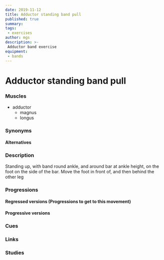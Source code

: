 ```yaml
---
date: 2019-11-12
title: Adductor standing band pull
published: true
summary:
tags:
 - exercises
author: mgs
description: >-
 Adductor band exercise
equipment:
 - bands
---
```

# Adductor standing band pull
### Muscles
  - adductor 
	  - magnus
	  - longus
### Synonyms
#### Alternatives
### Description
Standing up, with band round ankle, and around bar at ankle height, on the foot on the side of the bar. Move the foot in front of, and then behind the other leg
### Progressions
#### Regressed versions (Progressions to get to this movement)
#### Progressive versions
### Cues
### Links
### Studies

<!--stackedit_data:
eyJoaXN0b3J5IjpbMTc2NDMwOTg1OF19
-->